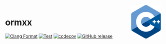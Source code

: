 <img align="right" width="96px" src="./assets/1200px_cpp_logo.svg.png">

# ormxx

[![Clang Format](https://github.com/Dup4/ormxx/workflows/Clang%20Format/badge.svg)](https://github.com/Dup4/ormxx/actions/workflows/clang_format.yml)
[![Test](https://github.com/Dup4/ormxx/workflows/Test/badge.svg)](https://github.com/Dup4/ormxx/actions/workflows/test.yml)
[![codecov](https://codecov.io/gh/Dup4/ormxx/branch/main/graph/badge.svg)](https://codecov.io/gh/Dup4/ormxx)
[![GitHub release](https://img.shields.io/github/release/Dup4/ormxx.svg)](https://GitHub.com/Dup4/ormxx/releases/)
